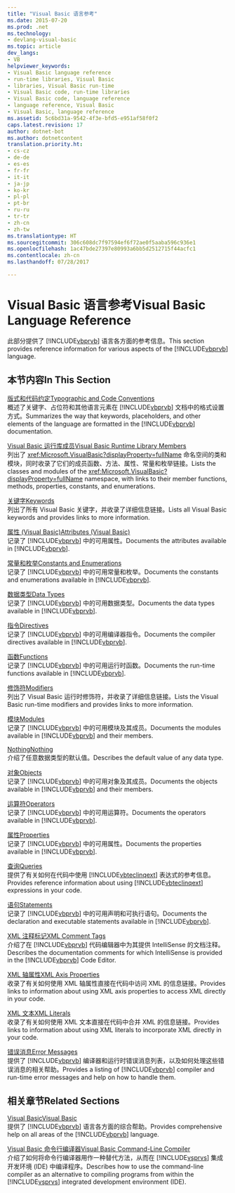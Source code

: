 ```yaml
---
title: "Visual Basic 语言参考"
ms.date: 2015-07-20
ms.prod: .net
ms.technology:
- devlang-visual-basic
ms.topic: article
dev_langs:
- VB
helpviewer_keywords:
- Visual Basic language reference
- run-time libraries, Visual Basic
- libraries, Visual Basic run-time
- Visual Basic code, run-time libraries
- Visual Basic code, language reference
- language reference, Visual Basic
- Visual Basic, language reference
ms.assetid: 5c6bd31a-9542-4f3e-bfd5-e951af58f0f2
caps.latest.revision: 17
author: dotnet-bot
ms.author: dotnetcontent
translation.priority.ht:
- cs-cz
- de-de
- es-es
- fr-fr
- it-it
- ja-jp
- ko-kr
- pl-pl
- pt-br
- ru-ru
- tr-tr
- zh-cn
- zh-tw
ms.translationtype: HT
ms.sourcegitcommit: 306c608dc7f97594ef6f72ae0f5aaba596c936e1
ms.openlocfilehash: 1ac47bde27397e80993a6bb5d2512715f44acfc1
ms.contentlocale: zh-cn
ms.lasthandoff: 07/28/2017

---
```

# <a name="visual-basic-language-reference"></a><span data-ttu-id="c3112-102">Visual Basic 语言参考</span><span class="sxs-lookup"><span data-stu-id="c3112-102">Visual Basic Language Reference</span></span>
<span data-ttu-id="c3112-103">此部分提供了 [!INCLUDE[vbprvb](~/includes/vbprvb-md.md)] 语言各方面的参考信息。</span><span class="sxs-lookup"><span data-stu-id="c3112-103">This section provides reference information for various aspects of the [!INCLUDE[vbprvb](~/includes/vbprvb-md.md)] language.</span></span>  
  
## <a name="in-this-section"></a><span data-ttu-id="c3112-104">本节内容</span><span class="sxs-lookup"><span data-stu-id="c3112-104">In This Section</span></span>  
 [<span data-ttu-id="c3112-105">版式和代码约定</span><span class="sxs-lookup"><span data-stu-id="c3112-105">Typographic and Code Conventions</span></span>](../../visual-basic/language-reference/typographic-and-code-conventions.md)  
 <span data-ttu-id="c3112-106">概述了关键字、占位符和其他语言元素在 [!INCLUDE[vbprvb](~/includes/vbprvb-md.md)] 文档中的格式设置方式。</span><span class="sxs-lookup"><span data-stu-id="c3112-106">Summarizes the way that keywords, placeholders, and other elements of the language are formatted in the [!INCLUDE[vbprvb](~/includes/vbprvb-md.md)] documentation.</span></span>  
  
 [<span data-ttu-id="c3112-107">Visual Basic 运行库成员</span><span class="sxs-lookup"><span data-stu-id="c3112-107">Visual Basic Runtime Library Members</span></span>](../../visual-basic/language-reference/runtime-library-members.md)  
 <span data-ttu-id="c3112-108">列出了 <xref:Microsoft.VisualBasic?displayProperty=fullName> 命名空间的类和模块，同时收录了它们的成员函数、方法、属性、常量和枚举链接。</span><span class="sxs-lookup"><span data-stu-id="c3112-108">Lists the classes and modules of the <xref:Microsoft.VisualBasic?displayProperty=fullName> namespace, with links to their member functions, methods, properties, constants, and enumerations.</span></span>  
  
 [<span data-ttu-id="c3112-109">关键字</span><span class="sxs-lookup"><span data-stu-id="c3112-109">Keywords</span></span>](../../visual-basic/language-reference/keywords/index.md)  
 <span data-ttu-id="c3112-110">列出了所有 Visual Basic 关键字，并收录了详细信息链接。</span><span class="sxs-lookup"><span data-stu-id="c3112-110">Lists all Visual Basic keywords and provides links to more information.</span></span>  
  
 [<span data-ttu-id="c3112-111">属性 (Visual Basic)</span><span class="sxs-lookup"><span data-stu-id="c3112-111">Attributes (Visual Basic)</span></span>](../../visual-basic/language-reference/attributes.md)  
 <span data-ttu-id="c3112-112">记录了 [!INCLUDE[vbprvb](~/includes/vbprvb-md.md)] 中的可用属性。</span><span class="sxs-lookup"><span data-stu-id="c3112-112">Documents the attributes available in [!INCLUDE[vbprvb](~/includes/vbprvb-md.md)].</span></span>  
  
 [<span data-ttu-id="c3112-113">常量和枚举</span><span class="sxs-lookup"><span data-stu-id="c3112-113">Constants and Enumerations</span></span>](../../visual-basic/language-reference/constants-and-enumerations.md)  
 <span data-ttu-id="c3112-114">记录了 [!INCLUDE[vbprvb](~/includes/vbprvb-md.md)] 中的可用常量和枚举。</span><span class="sxs-lookup"><span data-stu-id="c3112-114">Documents the constants and enumerations available in [!INCLUDE[vbprvb](~/includes/vbprvb-md.md)].</span></span>  
  
 [<span data-ttu-id="c3112-115">数据类型</span><span class="sxs-lookup"><span data-stu-id="c3112-115">Data Types</span></span>](../../visual-basic/language-reference/data-types/data-type-summary.md)  
 <span data-ttu-id="c3112-116">记录了 [!INCLUDE[vbprvb](~/includes/vbprvb-md.md)] 中的可用数据类型。</span><span class="sxs-lookup"><span data-stu-id="c3112-116">Documents the data types available in [!INCLUDE[vbprvb](~/includes/vbprvb-md.md)].</span></span>  
  
 [<span data-ttu-id="c3112-117">指令</span><span class="sxs-lookup"><span data-stu-id="c3112-117">Directives</span></span>](../../visual-basic/language-reference/directives/directives.md)  
 <span data-ttu-id="c3112-118">记录了 [!INCLUDE[vbprvb](~/includes/vbprvb-md.md)] 中的可用编译器指令。</span><span class="sxs-lookup"><span data-stu-id="c3112-118">Documents the compiler directives available in [!INCLUDE[vbprvb](~/includes/vbprvb-md.md)].</span></span>  
  
 [<span data-ttu-id="c3112-119">函数</span><span class="sxs-lookup"><span data-stu-id="c3112-119">Functions</span></span>](../../visual-basic/language-reference/functions/index.md)  
 <span data-ttu-id="c3112-120">记录了 [!INCLUDE[vbprvb](~/includes/vbprvb-md.md)] 中的可用运行时函数。</span><span class="sxs-lookup"><span data-stu-id="c3112-120">Documents the run-time functions available in [!INCLUDE[vbprvb](~/includes/vbprvb-md.md)].</span></span>  
  
 [<span data-ttu-id="c3112-121">修饰符</span><span class="sxs-lookup"><span data-stu-id="c3112-121">Modifiers</span></span>](../../visual-basic/language-reference/modifiers/index.md)  
 <span data-ttu-id="c3112-122">列出了 Visual Basic 运行时修饰符，并收录了详细信息链接。</span><span class="sxs-lookup"><span data-stu-id="c3112-122">Lists the Visual Basic run-time modifiers and provides links to more information.</span></span>  
  
 [<span data-ttu-id="c3112-123">模块</span><span class="sxs-lookup"><span data-stu-id="c3112-123">Modules</span></span>](../../visual-basic/language-reference/modules.md)  
 <span data-ttu-id="c3112-124">记录了 [!INCLUDE[vbprvb](~/includes/vbprvb-md.md)] 中的可用模块及其成员。</span><span class="sxs-lookup"><span data-stu-id="c3112-124">Documents the modules available in [!INCLUDE[vbprvb](~/includes/vbprvb-md.md)] and their members.</span></span>  
  
 [<span data-ttu-id="c3112-125">Nothing</span><span class="sxs-lookup"><span data-stu-id="c3112-125">Nothing</span></span>](../../visual-basic/language-reference/nothing.md)  
 <span data-ttu-id="c3112-126">介绍了任意数据类型的默认值。</span><span class="sxs-lookup"><span data-stu-id="c3112-126">Describes the default value of any data type.</span></span>  
  
 [<span data-ttu-id="c3112-127">对象</span><span class="sxs-lookup"><span data-stu-id="c3112-127">Objects</span></span>](../../visual-basic/language-reference/objects/index.md)  
 <span data-ttu-id="c3112-128">记录了 [!INCLUDE[vbprvb](~/includes/vbprvb-md.md)] 中的可用对象及其成员。</span><span class="sxs-lookup"><span data-stu-id="c3112-128">Documents the objects available in [!INCLUDE[vbprvb](~/includes/vbprvb-md.md)] and their members.</span></span>  
  
 [<span data-ttu-id="c3112-129">运算符</span><span class="sxs-lookup"><span data-stu-id="c3112-129">Operators</span></span>](../../visual-basic/language-reference/operators/index.md)  
 <span data-ttu-id="c3112-130">记录了 [!INCLUDE[vbprvb](~/includes/vbprvb-md.md)] 中的可用运算符。</span><span class="sxs-lookup"><span data-stu-id="c3112-130">Documents the operators available in [!INCLUDE[vbprvb](~/includes/vbprvb-md.md)].</span></span>  
  
 [<span data-ttu-id="c3112-131">属性</span><span class="sxs-lookup"><span data-stu-id="c3112-131">Properties</span></span>](../../visual-basic/language-reference/properties.md)  
 <span data-ttu-id="c3112-132">记录了 [!INCLUDE[vbprvb](~/includes/vbprvb-md.md)] 中的可用属性。</span><span class="sxs-lookup"><span data-stu-id="c3112-132">Documents the properties available in [!INCLUDE[vbprvb](~/includes/vbprvb-md.md)].</span></span>  
  
 [<span data-ttu-id="c3112-133">查询</span><span class="sxs-lookup"><span data-stu-id="c3112-133">Queries</span></span>](../../visual-basic/language-reference/queries/queries.md)  
 <span data-ttu-id="c3112-134">提供了有关如何在代码中使用 [!INCLUDE[vbteclinqext](~/includes/vbteclinqext-md.md)] 表达式的参考信息。</span><span class="sxs-lookup"><span data-stu-id="c3112-134">Provides reference information about using [!INCLUDE[vbteclinqext](~/includes/vbteclinqext-md.md)] expressions in your code.</span></span>  
  
 [<span data-ttu-id="c3112-135">语句</span><span class="sxs-lookup"><span data-stu-id="c3112-135">Statements</span></span>](../../visual-basic/language-reference/statements/index.md)  
 <span data-ttu-id="c3112-136">记录了 [!INCLUDE[vbprvb](~/includes/vbprvb-md.md)] 中的可用声明和可执行语句。</span><span class="sxs-lookup"><span data-stu-id="c3112-136">Documents the declaration and executable statements available in [!INCLUDE[vbprvb](~/includes/vbprvb-md.md)].</span></span>  
  
 [<span data-ttu-id="c3112-137">XML 注释标记</span><span class="sxs-lookup"><span data-stu-id="c3112-137">XML Comment Tags</span></span>](../../visual-basic/language-reference/xmldoc/recommended-xml-tags-for-documentation-comments.md)  
 <span data-ttu-id="c3112-138">介绍了在 [!INCLUDE[vbprvb](~/includes/vbprvb-md.md)] 代码编辑器中为其提供 IntelliSense 的文档注释。</span><span class="sxs-lookup"><span data-stu-id="c3112-138">Describes the documentation comments for which IntelliSense is provided in the [!INCLUDE[vbprvb](~/includes/vbprvb-md.md)] Code Editor.</span></span>  
  
 [<span data-ttu-id="c3112-139">XML 轴属性</span><span class="sxs-lookup"><span data-stu-id="c3112-139">XML Axis Properties</span></span>](../../visual-basic/language-reference/xml-axis/xml-axis-properties.md)  
 <span data-ttu-id="c3112-140">收录了有关如何使用 XML 轴属性直接在代码中访问 XML 的信息链接。</span><span class="sxs-lookup"><span data-stu-id="c3112-140">Provides links to information about using XML axis properties to access XML directly in your code.</span></span>  
  
 [<span data-ttu-id="c3112-141">XML 文本</span><span class="sxs-lookup"><span data-stu-id="c3112-141">XML Literals</span></span>](../../visual-basic/language-reference/xml-literals/index.md)  
 <span data-ttu-id="c3112-142">收录了有关如何使用 XML 文本直接在代码中合并 XML 的信息链接。</span><span class="sxs-lookup"><span data-stu-id="c3112-142">Provides links to information about using XML literals to incorporate XML directly in your code.</span></span>  
  
 [<span data-ttu-id="c3112-143">错误消息</span><span class="sxs-lookup"><span data-stu-id="c3112-143">Error Messages</span></span>](../../visual-basic/language-reference/error-messages/index.md)  
 <span data-ttu-id="c3112-144">提供了 [!INCLUDE[vbprvb](~/includes/vbprvb-md.md)] 编译器和运行时错误消息列表，以及如何处理这些错误消息的相关帮助。</span><span class="sxs-lookup"><span data-stu-id="c3112-144">Provides a listing of [!INCLUDE[vbprvb](~/includes/vbprvb-md.md)] compiler and run-time error messages and help on how to handle them.</span></span>  
  
## <a name="related-sections"></a><span data-ttu-id="c3112-145">相关章节</span><span class="sxs-lookup"><span data-stu-id="c3112-145">Related Sections</span></span>  
 [<span data-ttu-id="c3112-146">Visual Basic</span><span class="sxs-lookup"><span data-stu-id="c3112-146">Visual Basic</span></span>](../../visual-basic/index.md)  
 <span data-ttu-id="c3112-147">提供了 [!INCLUDE[vbprvb](~/includes/vbprvb-md.md)] 语言各方面的综合帮助。</span><span class="sxs-lookup"><span data-stu-id="c3112-147">Provides comprehensive help on all areas of the [!INCLUDE[vbprvb](~/includes/vbprvb-md.md)] language.</span></span>  
  
 [<span data-ttu-id="c3112-148">Visual Basic 命令行编译器</span><span class="sxs-lookup"><span data-stu-id="c3112-148">Visual Basic Command-Line Compiler</span></span>](../../visual-basic/reference/command-line-compiler/index.md)  
 <span data-ttu-id="c3112-149">介绍了如何将命令行编译器用作一种替代方法，从而在 [!INCLUDE[vsprvs](~/includes/vsprvs-md.md)] 集成开发环境 (IDE) 中编译程序。</span><span class="sxs-lookup"><span data-stu-id="c3112-149">Describes how to use the command-line compiler as an alternative to compiling programs from within the [!INCLUDE[vsprvs](~/includes/vsprvs-md.md)] integrated development environment (IDE).</span></span>

